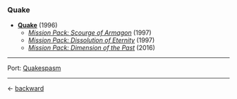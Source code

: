 ### Quake

- [**Quake**](https://quake.fandom.com/wiki/Quake) (1996)
  - [_Mission Pack: Scourge of Armagon_](https://quake.fandom.com/wiki/Quake_Mission_Pack_1:_Scourge_of_Armagon) (1997)
  - [_Mission Pack: Dissolution of Eternity_](https://quake.fandom.com/wiki/Quake_Mission_Pack_2:_Dissolution_of_Eternity) (1997)
  - [_Mission Pack: Dimension of the Past_](https://quake.fandom.com/wiki/Dimension_of_the_Past) (2016)

---

Port: [Quakespasm](https://quakespasm.sourceforge.net/download.htm)

---

&larr; [backward](../../../../README.md)
